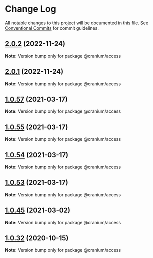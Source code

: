 # Change Log

All notable changes to this project will be documented in this file.
See [Conventional Commits](https://conventionalcommits.org) for commit guidelines.

## [2.0.2](https://github.com/alexgul4enko/bones/compare/v1.0.57...v2.0.2) (2022-11-24)

**Note:** Version bump only for package @cranium/access





## [2.0.1](https://github.com/alexgul4enko/bones/compare/v1.0.57...v2.0.1) (2022-11-24)

**Note:** Version bump only for package @cranium/access





## [1.0.57](https://github.com/alexgul4enko/bones/compare/v1.0.55...v1.0.57) (2021-03-17)

**Note:** Version bump only for package @cranium/access





## [1.0.55](https://github.com/alexgul4enko/bones/compare/v1.0.54...v1.0.55) (2021-03-17)

**Note:** Version bump only for package @cranium/access





## [1.0.54](https://github.com/alexgul4enko/bones/compare/v1.0.53...v1.0.54) (2021-03-17)

**Note:** Version bump only for package @cranium/access





## [1.0.53](https://github.com/alexgul4enko/bones/compare/v1.0.52...v1.0.53) (2021-03-17)

**Note:** Version bump only for package @cranium/access





## [1.0.45](https://github.com/alexgul4enko/bones/compare/v1.0.44...v1.0.45) (2021-03-02)

**Note:** Version bump only for package @cranium/access





## [1.0.32](https://github.com/alexgul4enko/bones/compare/v1.0.31...v1.0.32) (2020-10-15)

**Note:** Version bump only for package @cranium/access
